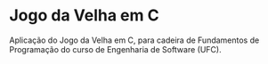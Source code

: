 # Jogo da Velha em C
Aplicação do Jogo da Velha em C, para cadeira de Fundamentos de Programação do curso de Engenharia de Software (UFC).
